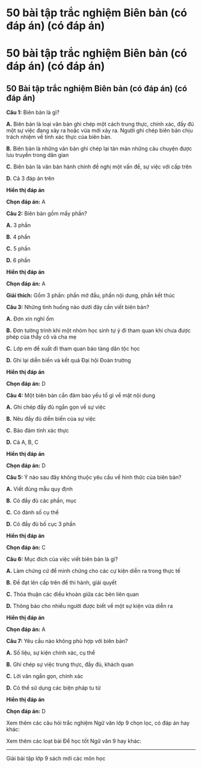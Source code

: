 # 50 bài tập trắc nghiệm Biên bản (có đáp án) (có đáp án)

# 50 bài tập trắc nghiệm Biên bản (có đáp án) (có đáp án)

## 50 Bài tập trắc nghiệm Biên bản (có đáp án) (có đáp án)

**Câu 1:** Biên bản là gì?

**A.** Biên bản là loại văn bản ghi chép một cách trung thực, chính xác, đầy đủ một sự việc đang xảy ra hoặc vừa mới xảy ra. Người ghi chép biên bản chịu trách nhiệm về tính xác thực của biên bản.

**B.** Biên bản là những văn bản ghi chép lại tản mản những câu chuyện được lưu truyền trong dân gian

**C.** Biên bản là văn bản hành chính đề nghị một vấn đề, sự việc với cấp trên

**D.** Cả 3 đáp án trên

**Hiển thị đáp án**

**Chọn đáp án:** A

**Câu 2:** Biên bản gồm mấy phần?

**A.** 3 phần

**B.** 4 phần

**C.** 5 phần

**D.** 6 phần

**Hiển thị đáp án**

**Chọn đáp án:** A

**Giải thích:** Gồm 3 phần: phần mở đầu, phần nội dung, phần kết thúc

**Câu 3:** Những tình huống nào dưới đây cần viết biên bản?

**A.** Đơn xin nghỉ ốm

**B.** Đơn tường trình khi một nhóm học sinh tự ý đi tham quan khi chưa được phép của thầy cô và cha mẹ

**C.** Lớp em đề xuất đi tham quan bảo tàng dân tộc học

**D.** Ghi lại diễn biến và kết quả Đại hội Đoàn trường

**Hiển thị đáp án**

**Chọn đáp án:** D

**Câu 4:** Một biên bản cần đảm bảo yếu tố gì về mặt nội dung

**A.** Ghi chép đầy đủ ngắn gọn về sự việc

**B.** Nêu đầy đủ diễn biến của sự việc

**C.** Bảo đảm tính xác thực

**D.** Cả A, B, C

**Hiển thị đáp án**

**Chọn đáp án:** D

**Câu 5:** Ý nào sau đây không thuộc yêu cầu về hình thức của biên bản?

**A.** Viết đúng mẫu quy định

**B.** Có đầy đủ các phần, mục

**C.** Có đánh số cụ thể

**D.** Có đầy đủ bố cục 3 phần

**Hiển thị đáp án**

**Chọn đáp án:** C

**Câu 6:** Mục đích của việc viết biên bản là gì?

**A.** Làm chứng cứ để minh chứng cho các cự kiện diễn ra trong thực tế

**B.** Đề đạt lên cấp trên để thi hành, giải quyết

**C.** Thỏa thuận các điều khoản giữa các bên liên quan

**D.** Thông báo cho nhiều người được biết về một sự kiện vừa diễn ra

**Hiển thị đáp án**

**Chọn đáp án:** A

**Câu 7:** Yêu cầu nào không phù hợp với biên bản?

**A.** Số liệu, sự kiện chính xác, cụ thể

**B.** Ghi chép sự việc trung thực, đầy đủ, khách quan

**C.** Lời văn ngắn gọn, chính xác

**D.** Có thể sử dụng các biện pháp tu từ

**Hiển thị đáp án**

**Chọn đáp án:** D

Xem thêm các câu hỏi trắc nghiệm Ngữ văn lớp 9 chọn lọc, có đáp án hay khác:

Xem thêm các loạt bài Để học tốt Ngữ văn 9 hay khác:

* * *

Giải bài tập lớp 9 sách mới các môn học
